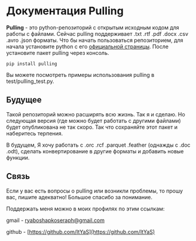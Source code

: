 # Документация Pulling
**Pulling** - это python-репозиторий с открытым исходным кодом для работы с файлами. 
Сейчас pulling поддерживает .txt .rtf .pdf .docx .csv .avro .json форматы.
Что бы начать пользоваться репозиторием, для начала установите python c его [официальной страницы](https://www.python.org/downloads/). 
После установите пакет pulling через консоль.

```
pip install pulling
```
 
Вы можете посмотреть примеры использования pulling в test/pulling_test.py.

## Будущее
Такой репозиторий можно расширять всю жизнь. Так я и сделаю.
Но следующая версия (где можно будет работать с другими файлами) будет опубликована не так скоро.
Так что сохраняйте этот пакет и наберитесь терпения.

В будущем, Я хочу работать с .orc .rcf .parquet .feather (однажды с .doc .odt), сделать конвертирование в другие форматы и добавить новые функции.

## Связь
Если у вас есть вопросы о pulling или возникли проблемы, то прошу вас, пишите адекватно! Большое спасибо за понимание.

Поддержать меня можно в моих профилях по этим ссылкам:

gmail - ryaboshapkoseraph@gmail.com

github - [https://github.com/ItYaS](https://github.com/ItYaS)